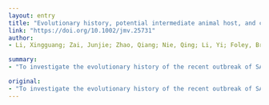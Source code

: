 ```yaml
---
layout: entry
title: "Evolutionary history, potential intermediate animal host, and cross-species analyses of SARS-CoV-2"
link: "https://doi.org/10.1002/jmv.25731"
author:
- Li, Xingguang; Zai, Junjie; Zhao, Qiang; Nie, Qing; Li, Yi; Foley, Brian T.; Chaillon, Antoine

summary:
- "To investigate the evolutionary history of the recent outbreak of SARS-CoV-2 in China, a total of 70 genomes of virus strains from China and elsewhere were analyzed. We performed phylogenetic, split network, transmission network, likelihood-mapping, and comparative analyses of the genomes."

original:
- "To investigate the evolutionary history of the recent outbreak of SARS-CoV-2 in China, a total of 70 genomes of virus strains from China and elsewhere with sampling dates between 24 December 2019 and 3 February 2020 were analyzed. To explore the potential intermediate animal host of the SARS-CoV-2 virus, we re-analyzed virome datasets from pangolins and representative SARS-related coronaviruses isolates from bats, with particular attention paid to the spike glycoprotein gene. We performed phylogenetic, split network, transmission network, likelihood-mapping, and comparative analyses of the genomes. Based on Bayesian time-scaled phylogenetic analysis using the tip-dating method, we estimated the time to the most recent common ancestor (TMRCA) and evolutionary rate of SARS-CoV-2, which ranged from 22?24 November 2019 and 1.19?1.31 ? 10-3 substitutions per site per year, respectively. Our results also revealed that the BetaCoV/bat/Yunnan/RaTG13/2013 virus was more similar to the SARS-CoV-2 virus than the coronavirus obtained from the two pangolin samples (SRR10168377 and SRR10168378). We also identified a unique peptide (PRRA) insertion in the human SARS-CoV-2 virus, which may be involved in the proteolytic cleavage of the spike protein by cellular proteases, and thus could impact host range and transmissibility. Interestingly, the coronavirus carried by pangolins did not have the RRAR motif. Therefore, we concluded that the human SARS-CoV-2 virus, which is responsible for the recent outbreak of COVID-19, did not come directly from pangolins. This article is protected by copyright. All rights reserved."
---
```


